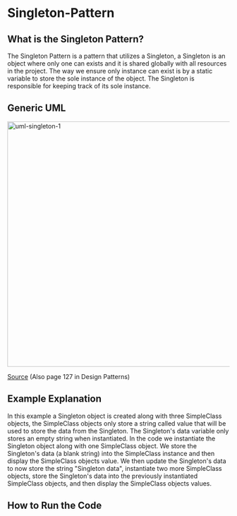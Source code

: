 # Singleton-Pattern

## What is the Singleton Pattern?

The Singleton Pattern is a pattern that utilizes a Singleton, a Singleton is an object where only one can exists and it is shared globally with all resources in the project. The way we ensure only instance can exist is by a static variable to store the sole instance of the object. The Singleton is responsible for keeping track of its sole instance. 

## Generic UML

<img width="556" alt="uml-singleton-1" src="https://github.com/Hagnap/Design-Patterns-in-TypeScript/assets/60297426/5285a636-930f-45e8-8c82-5ab90bacb5ea">

[Source](https://www.carloscaballero.io/design-patterns-singleton/) (Also page 127 in Design Patterns)

## Example Explanation

In this example a Singleton object is created along with three SimpleClass objects, the SimpleClass objects only store a string called value that will be used to store the data from the Singleton.
The Singleton's data variable only stores an empty string when instantiated. In the code we instantiate the Singleton object along with one SimpleClass object. We store the Singleton's data (a blank string) into the SimpleClass instance and then display the SimpleClass objects value. We then update the Singleton's data to now store the string "Singleton data", instantiate two more SimpleClass objects, store the Singleton's data into the previously instantiated SimpleClass objects, and then display the SimpleClass objects values.

## How to Run the Code
